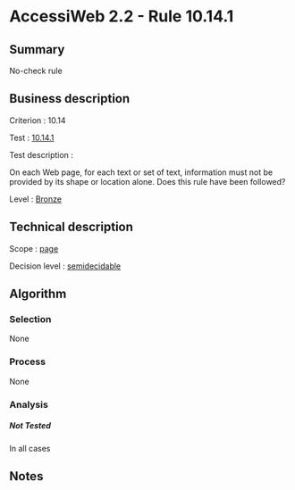 # AccessiWeb 2.2 - Rule 10.14.1

## Summary

No-check rule

## Business description

Criterion : 10.14

Test : [10.14.1](http://www.accessiweb.org/index.php/accessiweb-22-english-version.html#test-10-14-1)

Test description :

On each Web page, for each text or set of text, information must not be
provided by its shape or location alone. Does this rule have been
followed?

Level : [Bronze](/en/category/rules-design/accessiweb-11/level/bronze)

## Technical description

Scope : [page](/en/category/rules-design/accessiweb-11/scope/page)

Decision level :
[semidecidable](/en/category/rules-design/accessiweb-11/decision-level/semidecidable)

## Algorithm

### Selection

None

### Process

None

### Analysis

##### Not Tested

In all cases

## Notes


